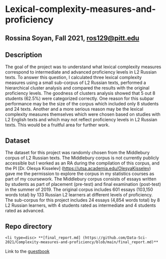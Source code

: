 # Lexical-complexity-measures-and-proficiency
## Rossina Soyan, Fall 2021, ros129@pitt.edu
## Description
The goal of the project was to understand what lexical complexity measures correspond to intermediate and advanced proficiency levels in L2 Russian texts. To answer this question, I calculated three lexical complexity measures using a small sub-corpus of L2 Russian texts, performed a hierarchical cluster analysis and compared the results with the original proficiency levels. The goodness of clusters analysis showed that 5 out 8 students (62.5%) were categorized correctly. One reason for this subpar performance may be the size of the corpus which included only 8 students and 24 texts. Another and a more serious reason may be the lexical complexity measures themselves which were chosen based on studies with L2 English texts and which may not reflect proficiency levels in L2 Russian texts. This would be a fruitful area for further work.  
## Dataset
The dataset for this project was randomly chosen from the Middlebury corpus of L2 Russian texts. The Middlebury corpus is not currently publicly accessible but I worked as an RA during the compilation of this corpus, and the PI [Dr. Olesya Kisselev] (https://utsa.academia.edu/OlesyaKisselev) gave me the permission to explore the corpus in my statistics courses as part of my coursework. The Middlebury corpus consists of essays written by students as part of placement (pre-test) and final examination (post-test) in the summer of 2019. The original corpus includes 601 essays (103,150 words total) by 133 Russian L2 learners at different levels of proficiency. The sub-corpus for this project includes 24 essays (4,854 words total) by 8 L2 Russian learners, with 4 students rated as intermediate and 4 students rated as advanced.
## Repo directory
	<li type=disc> **[final_report.md] (https://github.com/Data-Sci-2021/Complexity-measures-and-proficiency/blob/main/final_report.md)**


Link to the [guestbook](https://github.com/Data-Sci-2021/Class-Lounge/blob/main/guestbooks/guestbook_Rossina.md)
